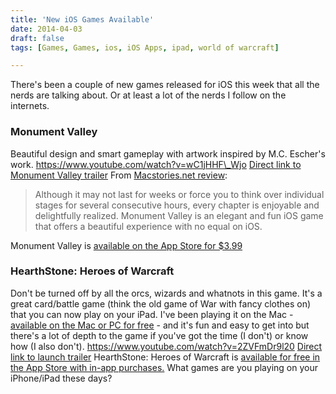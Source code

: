 ```yaml
---
title: 'New iOS Games Available'
date: 2014-04-03
draft: false
tags: [Games, Games, ios, iOS Apps, ipad, world of warcraft]

---
```


There's been a couple of new games released for iOS this week that all the nerds are talking about. Or at least a lot of the nerds I follow on the internets.

### Monument Valley

Beautiful design and smart gameplay with artwork inspired by M.C. Escher's work. https://www.youtube.com/watch?v=wC1jHHF\_Wjo [Direct link to Monument Valley trailer](https://www.youtube.com/watch?v=wC1jHHF_Wjo) From [Macstories.net review](http://www.macstories.net/reviews/monument-valley-review/):

> Although it may not last for weeks or force you to think over individual stages for several consecutive hours, every chapter is enjoyable and delightfully realized. Monument Valley is an elegant and fun iOS game that offers a beautiful experience with no equal on iOS.

Monument Valley is [available on the App Store for $3.99](https://itunes.apple.com/ca/app/monument-valley/id728293409?mt=8&uo=4&at=10l4Ki)[](https://itunes.apple.com/ca/app/monument-valley/id728293409?mt=8&uo=4&at=10l4Ki)

### HearthStone: Heroes of Warcraft

Don't be turned off by all the orcs, wizards and whatnots in this game. It's a great card/battle game (think the old game of War with fancy clothes on) that you can now play on your iPad. I've been playing it on the Mac - [available on the Mac or PC for free](https://us.battle.net/account/download/?show=hearthstone&style=hearthstone) - and it's fun and easy to get into but there's a lot of depth to the game if you've got the time (I don't) or know how (I also don't). https://www.youtube.com/watch?v=2ZVFmDr9l20 [Direct link to launch trailer](https://www.youtube.com/watch?v=2ZVFmDr9l20) HearthStone: Heroes of Warcraft is [available for free in the App Store with in-app purchases.](https://itunes.apple.com/ca/app/hearthstone-heroes-warcraft/id625257520?mt=8&uo=4&at=10l4Ki) [](https://itunes.apple.com/ca/app/hearthstone-heroes-warcraft/id625257520?mt=8&uo=4&at=10l4Ki)What games are you playing on your iPhone/iPad these days?